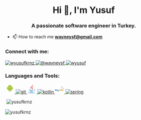 <h1 align="center">Hi 👋, I'm Yusuf</h1>
<h3 align="center">A passionate software engineer in Turkey.</h3>

- 📫 How to reach me **wayneysf@gmail.com**

<h3 align="left">Connect with me:</h3>
<p align="left">
  <a href="https://linkedin.com/in/wyusufkrnz" target="blank">
    <img align="center" src="https://raw.githubusercontent.com/rahuldkjain/github-profile-readme-generator/master/src/images/icons/Social/linked-in-alt.svg" alt="wyusufkrnz" width="30" height="30" />
  </a>
  <a href="https://medium.com/@wayneysf" target="blank">
    <img align="center" src="https://raw.githubusercontent.com/rahuldkjain/github-profile-readme-generator/master/src/images/icons/Social/medium.svg" alt="@wayneysf" width="30" height="30" />
  </a>
  <a href="https://www.leetcode.com/wyusuf" target="blank">
    <img align="center" src="https://raw.githubusercontent.com/rahuldkjain/github-profile-readme-generator/master/src/images/icons/Social/leet-code.svg" alt="wyusuf" width="30" height="30" />
  </a>
</p>

<h3 align="left">Languages and Tools:</h3>
<p align="left">
  <a href="https://developer.android.com" target="_blank" rel="noreferrer">
    <img src="https://raw.githubusercontent.com/devicons/devicon/master/icons/android/android-original-wordmark.svg" alt="android" width="30" height="30" />
  </a>
  <a href="https://git-scm.com/" target="_blank" rel="noreferrer">
    <img src="https://www.vectorlogo.zone/logos/git-scm/git-scm-icon.svg" alt="git" width="30" height="30" />
  </a>
  <a href="https://www.java.com" target="_blank" rel="noreferrer">
    <img src="https://raw.githubusercontent.com/devicons/devicon/master/icons/java/java-original.svg" alt="java" width="30" height="30" />
  </a>
  <a href="https://kotlinlang.org" target="_blank" rel="noreferrer">
    <img src="https://www.vectorlogo.zone/logos/kotlinlang/kotlinlang-icon.svg" alt="kotlin" width="30" height="30" />
  </a>
  <a href="https://www.mysql.com/" target="_blank" rel="noreferrer">
    <img src="https://raw.githubusercontent.com/devicons/devicon/master/icons/mysql/mysql-original-wordmark.svg" alt="mysql" width="30" height="30" />
  </a>
  <a href="https://spring.io/" target="_blank" rel="noreferrer">
    <img src="https://www.vectorlogo.zone/logos/springio/springio-icon.svg" alt="spring" width="30" height="30" />
  </a>
</p>

<p>&nbsp;<img align="center" src="https://github-readme-stats.vercel.app/api?username=yusufkrnz&show_icons=true&locale=en" alt="yusufkrnz" /></p>

<p><img align="center" src="https://github-readme-streak-stats.herokuapp.com/?user=yusufkrnz&" alt="yusufkrnz" /></p>
